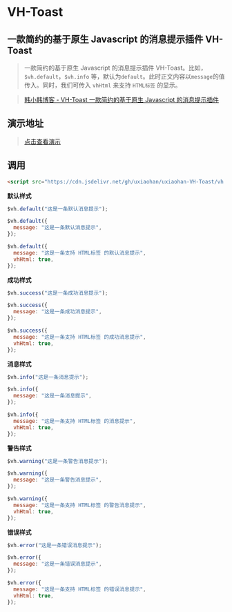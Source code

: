 # VH-Toast

## 一款简约的基于原生 Javascript 的消息提示插件 VH-Toast

> 一款简约的基于原生 Javascript 的消息提示插件 VH-Toast。比如，`$vh.default`，`$vh.info` 等，默认为`default`。此时正文内容以`message`的值传入。同时，我们可传入 `vhHtml` 来支持 `HTML标签` 的显示。

> [韩小韩博客 - VH-Toast 一款简约的基于原生 Javascript 的消息提示插件](https://www.vvhan.com/vvhan-Toast.html)

## 演示地址

> [点击查看演示](https://www.vvhan.com/other/vh-toast/index.html)

## 调用

```html
<script src="https://cdn.jsdelivr.net/gh/uxiaohan/uxiaohan-VH-Toast/vh.toast.min.js"></script>
```

**默认样式**

```js
$vh.default("这是一条默认消息提示");

$vh.default({
  message: "这是一条默认消息提示",
});

$vh.default({
  message: "这是一条支持 HTML标签 的默认消息提示",
  vhHtml: true,
});
```

**成功样式**

```js
$vh.success("这是一条成功消息提示");

$vh.success({
  message: "这是一条成功消息提示",
});

$vh.success({
  message: "这是一条支持 HTML标签 的成功消息提示",
  vhHtml: true,
});
```

**消息样式**

```js
$vh.info("这是一条消息提示");

$vh.info({
  message: "这是一条消息提示",
});

$vh.info({
  message: "这是一条支持 HTML标签 的消息提示",
  vhHtml: true,
});
```

**警告样式**

```js
$vh.warning("这是一条警告消息提示");

$vh.warning({
  message: "这是一条警告消息提示",
});

$vh.warning({
  message: "这是一条支持 HTML标签 的警告消息提示",
  vhHtml: true,
});
```

**错误样式**

```js
$vh.error("这是一条错误消息提示");

$vh.error({
  message: "这是一条错误消息提示",
});

$vh.error({
  message: "这是一条支持 HTML标签 的错误消息提示",
  vhHtml: true,
});
```
